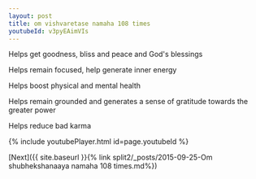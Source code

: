 ```yaml
---
layout: post
title: om vishvaretase namaha 108 times
youtubeId: v3pyEAimVIs
---
```

 
 
Helps get goodness, bliss and peace and God's blessings
 
Helps remain focused, help generate inner energy 
 
Helps boost physical and mental health 
 
Helps remain grounded and generates a sense of gratitude towards the greater power 
 
Helps reduce bad karma
 
 
 
 


{% include youtubePlayer.html id=page.youtubeId %}
 
[Next]({{ site.baseurl }}{% link  split2/_posts/2015-09-25-Om shubhekshanaaya namaha 108 times.md%})
 
